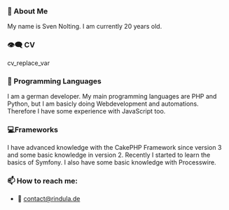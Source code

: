 ### 👋 About Me
My name is Sven Nolting. I am currently 20 years old.
### 👁‍🗨 CV
cv_replace_var
### 💬 Programming Languages
I am a german developer. My main programming languages are PHP and Python, but I am basicly doing Webdevelopment and automations.
Therefore I have some experience with JavaScript too.
### 💻Frameworks
I have advanced knowledge with the CakePHP Framework since version 3 and some basic knowledge in version 2.
Recently I started to learn the basics of Symfony.
I also have some basic knowledge with Processwire.
### 📫 How to reach me:
  - 📧 contact@rindula.de
